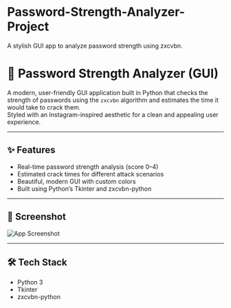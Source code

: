 # Password-Strength-Analyzer-Project
A stylish GUI app to analyze password strength using zxcvbn.
# 🔐 Password Strength Analyzer (GUI)

A modern, user-friendly GUI application built in Python that checks the strength of passwords using the `zxcvbn` algorithm and estimates the time it would take to crack them.  
Styled with an Instagram-inspired aesthetic for a clean and appealing user experience.

---

## ✨ Features

- Real-time password strength analysis (score 0–4)
- Estimated crack times for different attack scenarios
- Beautiful, modern GUI with custom colors
- Built using Python’s Tkinter and zxcvbn-python

---

## 📸 Screenshot

![App Screenshot](screenshot.png)

---

## 🛠️ Tech Stack

- Python 3
- Tkinter
- zxcvbn-python

  
